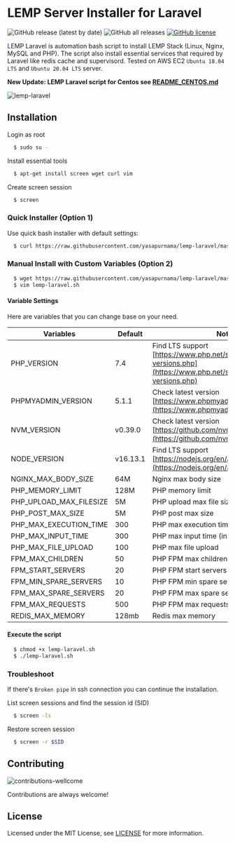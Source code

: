 # LEMP Server Installer for Laravel 
![GitHub release (latest by date)](https://img.shields.io/github/v/release/yasapurnama/lemp-laravel)
![GitHub all releases](https://img.shields.io/github/downloads/yasapurnama/lemp-laravel/total)
[![GitHub license](https://img.shields.io/github/license/yasapurnama/lemp-laravel)](https://github.com/yasapurnama/lemp-laravel/blob/master/LICENSE)

LEMP Laravel is automation bash script to install LEMP Stack (Linux, Nginx, MySQL and PHP).
The script also install essential services that required by Laravel like redis cache and supervisord. 
Tested on AWS EC2 `Ubuntu 18.04 LTS` and `Ubuntu 20.04 LTS` server.

**New Update: LEMP Laravel script for Centos see [README_CENTOS.md](README_CENTOS.md)**

![lemp-laravel](https://user-images.githubusercontent.com/12730759/151770303-1ea5e6e9-48e1-4f07-b4ac-ffdd4a1bd588.png)

## Installation

Login as root
```bash
  $ sudo su -
```

Install essential tools
```bash
  $ apt-get install screen wget curl vim
```

Create screen session
```bash
  $ screen
```

### Quick Installer (Option 1)
Use quick bash installer with default settings:

```bash
  $ curl https://raw.githubusercontent.com/yasapurnama/lemp-laravel/master/lemp-laravel.sh | bash
```

### Manual Install with Custom Variables (Option 2)
```bash
  $ wget https://raw.githubusercontent.com/yasapurnama/lemp-laravel/master/lemp-laravel.sh
  $ vim lemp-laravel.sh
```

#### Variable Settings
Here are variables that you can change base on your need.

| **Variables**  	          | **Default**   | **Note**                                                                                                      |
|---------------------------|---------------|---------------------------------------------------------------------------------------------------------------|
| PHP_VERSION    	          | 7.4           | Find LTS support [https://www.php.net/supported-versions.php](https://www.php.net/supported-versions.php)     |
| PHPMYADMIN_VERSION        | 5.1.1 	      | Check latest version [https://www.phpmyadmin.net/downloads/](https://www.phpmyadmin.net/downloads/)           |
| NVM_VERSION 	            | v0.39.0       | Check latest version   [https://github.com/nvm-sh/nvm/releases](https://github.com/nvm-sh/nvm/releases)       |
| NODE_VERSION    	        | v16.13.1      | Find LTS support [https://nodejs.org/en/about/releases/](https://nodejs.org/en/about/releases/)               |
| NGINX_MAX_BODY_SIZE   	  | 64M           | Nginx max body size                                                                                           |
| PHP_MEMORY_LIMIT      	  | 128M          | PHP memory limit                                                                                              |
| PHP_UPLOAD_MAX_FILESIZE  	| 5M            | PHP upload max file size                                                                                      |
| PHP_POST_MAX_SIZE  	      | 5M            | PHP post max size                                                                                             |
| PHP_MAX_EXECUTION_TIME    | 300           | PHP max execution time (in seconds)                                                                           |
| PHP_MAX_INPUT_TIME        | 300           | PHP max input time (in seconds)                                                                               |
| PHP_MAX_FILE_UPLOAD       | 100           | PHP max file upload                                                                                           |
| FPM_MAX_CHILDREN          | 50            | PHP FPM max children                                                                                          |
| FPM_START_SERVERS         | 20            | PHP FPM start servers                                                                                         |
| FPM_MIN_SPARE_SERVERS     | 10            | PHP FPM min spare servers                                                                                     |
| FPM_MAX_SPARE_SERVERS     | 20            | PHP FPM max spare servers                                                                                     |
| FPM_MAX_REQUESTS          | 500           | PHP FPM max requests                                                                                          |
| REDIS_MAX_MEMORY          | 128mb         | Redis max memory                                                                                              |

#### Execute the script
```bash
  $ chmod +x lemp-laravel.sh
  $ ./lemp-laravel.sh
```

### Troubleshoot
If there's `Broken pipe` in ssh connection you can continue the installation.

List screen sessions and find the session id (SID)
```bash
  $ screen -ls
```

Restore screen session
```bash
  $ screen -r $SID
```

## Contributing
![contributions-wellcome](https://user-images.githubusercontent.com/12730759/150999538-d6872478-96ab-42d6-bb58-0ae443f514c8.svg)

Contributions are always welcome!


## License

Licensed under the MIT License, see [LICENSE](LICENSE) for more information.